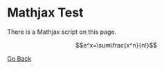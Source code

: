 # Mathjax Test

<!-- Mathjax Support -->
<script type="text/javascript" async
  src="https://cdn.mathjax.org/mathjax/latest/MathJax.js?config=TeX-MML-AM_CHTML">
</script>

There is a Mathjax script on this page.

$$e^x=\sum\frac{x^n}{n!}$$

[Go Back](/)